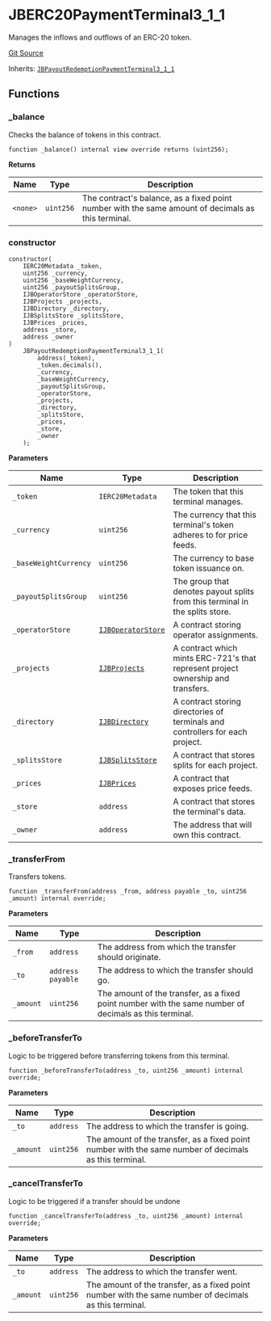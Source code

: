 # JBERC20PaymentTerminal3_1_1

Manages the inflows and outflows of an ERC-20 token.

[Git Source](https://github.com/jbx-protocol/juice-contracts-v3/blob/d45af6f3e4786ae53b9c9248af7f5f8ee832bece/contracts/JBERC20PaymentTerminal3_1_1.sol)

Inherits: [`JBPayoutRedemptionPaymentTerminal3_1_1`](/v4/deprecated/v3/api/contracts/or-payment-terminals/or-abstract/jbpayoutredemptionpaymentterminal3_1_1/)

## Functions

### _balance

Checks the balance of tokens in this contract.

```solidity
function _balance() internal view override returns (uint256);
```

**Returns**

|Name|Type|Description|
|----|----|-----------|
|`<none>`|`uint256`|The contract's balance, as a fixed point number with the same amount of decimals as this terminal.|

### constructor

```solidity
constructor(
    IERC20Metadata _token,
    uint256 _currency,
    uint256 _baseWeightCurrency,
    uint256 _payoutSplitsGroup,
    IJBOperatorStore _operatorStore,
    IJBProjects _projects,
    IJBDirectory _directory,
    IJBSplitsStore _splitsStore,
    IJBPrices _prices,
    address _store,
    address _owner
)
    JBPayoutRedemptionPaymentTerminal3_1_1(
        address(_token),
        _token.decimals(),
        _currency,
        _baseWeightCurrency,
        _payoutSplitsGroup,
        _operatorStore,
        _projects,
        _directory,
        _splitsStore,
        _prices,
        _store,
        _owner
    );
```

**Parameters**

|Name|Type|Description|
|----|----|-----------|
|`_token`|`IERC20Metadata`|The token that this terminal manages.|
|`_currency`|`uint256`|The currency that this terminal's token adheres to for price feeds.|
|`_baseWeightCurrency`|`uint256`|The currency to base token issuance on.|
|`_payoutSplitsGroup`|`uint256`|The group that denotes payout splits from this terminal in the splits store.|
|`_operatorStore`|[`IJBOperatorStore`](/v4/deprecated/v3/api/interfaces/ijboperatorstore.md)|A contract storing operator assignments.|
|`_projects`|[`IJBProjects`](/v4/deprecated/v3/api/interfaces/ijbprojects.md)|A contract which mints ERC-721's that represent project ownership and transfers.|
|`_directory`|[`IJBDirectory`](/v4/deprecated/v3/api/interfaces/ijbdirectory.md)|A contract storing directories of terminals and controllers for each project.|
|`_splitsStore`|[`IJBSplitsStore`](/v4/deprecated/v3/api/interfaces/ijbsplitsstore.md)|A contract that stores splits for each project.|
|`_prices`|[`IJBPrices`](/v4/deprecated/v3/api/interfaces/ijbprices.md)|A contract that exposes price feeds.|
|`_store`|`address`|A contract that stores the terminal's data.|
|`_owner`|`address`|The address that will own this contract.|

### _transferFrom

Transfers tokens.

```solidity
function _transferFrom(address _from, address payable _to, uint256 _amount) internal override;
```

**Parameters**

|Name|Type|Description|
|----|----|-----------|
|`_from`|`address`|The address from which the transfer should originate.|
|`_to`|`address payable`|The address to which the transfer should go.|
|`_amount`|`uint256`|The amount of the transfer, as a fixed point number with the same number of decimals as this terminal.|

### _beforeTransferTo

Logic to be triggered before transferring tokens from this terminal.

```solidity
function _beforeTransferTo(address _to, uint256 _amount) internal override;
```

**Parameters**

|Name|Type|Description|
|----|----|-----------|
|`_to`|`address`|The address to which the transfer is going.|
|`_amount`|`uint256`|The amount of the transfer, as a fixed point number with the same number of decimals as this terminal.|

### _cancelTransferTo

Logic to be triggered if a transfer should be undone

```solidity
function _cancelTransferTo(address _to, uint256 _amount) internal override;
```

**Parameters**

|Name|Type|Description|
|----|----|-----------|
|`_to`|`address`|The address to which the transfer went.|
|`_amount`|`uint256`|The amount of the transfer, as a fixed point number with the same number of decimals as this terminal.|

